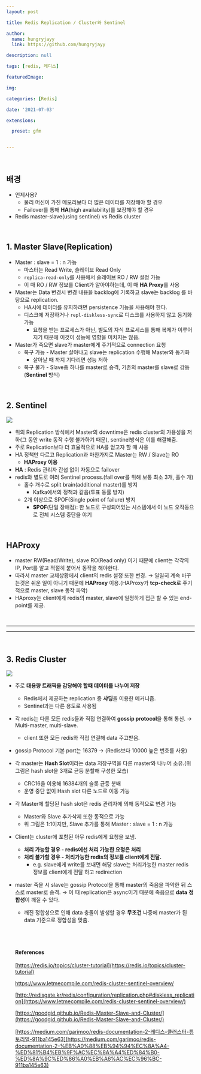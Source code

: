 ```yaml
---
layout: post

title: Redis Replication / Cluster와 Sentinel

author: 
  name: hungryjayy
  link: https://github.com/hungryjayy

description: null

tags: [redis, 레디스]

featuredImage: 

img: 

categories: [Redis]

date: '2021-07-03'

extensions:

  preset: gfm


---
```


<br>

## 배경

- 언제사용?
    - 물리 머신이 가진 메모리보다 더 많은 데이터를 저장해야 할 경우
    - Failover를 통해 **HA**(high availability)를 보장해야 할 경우
- Redis master-slave(using sentinel) vs Redis cluster

<br>

## 1. Master Slave(Replication)

- Master : slave = 1 : n 가능
    - 마스터는 Read Write, 슬레이브 Read Only
    - `replica-read-only`를 사용해서 슬레이브 RO / RW 설정 가능
    - 이 때 RO / RW 정보를 Client가 알아야하는데, 이 때 **HA Proxy**를 사용
- Master는 Data 변경시 변경 내용을 backlog에 기록하고 slave는 backlog 를 바탕으로 replication.
    * HA시에 데이터를 유지하려면 persistence 기능을 사용해야 한다.
    * 디스크에 저장하거나 `repl-diskless-sync`로 디스크를 사용하지 않고 동기화 가능
      * 요청을 받는 프로세스가 아닌, 별도의 자식 프로세스를 통해 복제가 이루어지기 때문에 이것이 성능에 영향을 미치지는 않음.
- Master가 죽으면 slave가 master에게 주기적으로 connection 요청
    - 복구 가능 - Master 살아나고 slave는 replication 수행해 Master와 동기화
      - 살아날 때 까지 기다리면 성능 저하
    - 복구 불가 - Slave중 하나를 master로 승격, 기존의 master를 slave로 강등(**Sentinel** 방식)

<br>

## 2. Sentinel

<img src="https://hungryjayy.github.io/assets/img/Redis/sentinel.png">

- 위의 Replication 방식에서 Master의 downtime은 redis cluster의 가용성을 저하(그 동안 write 동작 수행 불가하기 때문), sentinel방식은 이를 해결해줌.
- 주로 Replication보다 더 효율적으로 HA를 얻고자 할 때 사용
- HA 정책만 다르고 Replication과 마찬가지로 Master는 RW / Slave는 RO
    - **HAProxy 이용**
- **HA** : Redis 관리자 간섭 없이 자동으로 failover
- redis와 별도로 여러 Sentinel process.(fail over를 위해 보통 최소 3개, 홀수 개)
    - 홀수 개수로 split brain(additional master)를 방지
      - Kafka에서의 정책과 같음(투표 동률 방지)
    - 2개 이상으로 SPOF(Single point of failure) 방지
      - **SPOF**(단일 장애점): 한 노드로 구성되어있는 시스템에서 이 노드 오작동으로 전체 시스템 중단을 야기

<br>

## HAProxy

- master RW(Read/Write), slave RO(Read only) 이기 때문에 client는 각각의 IP, Port를 알고 적절히 붙어서 동작을 해야한다.
- 따라서 master 교체상황에서 client의 redis 설정 또한 변경. → 일일히 계속 바꾸는것은 쉬운 일이 아니기 때문에 **HAProxy** 이용.(HAProxy가 **tcp-check**로 주기적으로 master, slave 동작 파악)
- HAproxy는 client에게 redis의 master, slave에 일정하게 접근 할 수 있는 end-point를 제공.

<br>

---

---

<br>

## 3. Redis Cluster

<img src="https://hungryjayy.github.io/assets/img/Redis/cluster.png">

- 주로 **대용량 트래픽을 감당해야 할때 데이터를 나누어 저장**

    - Redis에서 제공하는 replication 중 **샤딩**을 이용한 메커니즘.
    - Sentinel과는 다른 용도로 사용됨

- 각 redis는 다른 모든 redis들과 직접 연결하여 **gossip protocol**을 통해 통신. → Multi-master, multi-slave.
  
    - client 또한 모든 redis와 직접 연결해 data 주고받음.
    
- gossip Protocol 기본 port는 16379 → (Redis보다 10000 높은 번호를 사용)

- 각 master는 **Hash Slot**이라는 data 저장구역을 다른 master와 나누어 소유.(위 그림은 hash slot을 3개로 균등 분할해 구성한 모습)
    - CRC16을 이용해 16384개의 슬롯 균등 분배
    - 운영 중단 없이 Hash slot 다른 노드로 이동 가능
    
- 각 Master에 할당된 hash slot은 redis 관리자에 의해 동적으로 변경 가능
    - Master와 Slave 추가삭제 또한 동적으로 가능
    - 위 그림은 1:1이지만, Slave 추가를 통해 Master : slave = 1 : n 가능
    
- Client는 cluster에 포함된 아무 redis에게 요청을 보냄.
    - **처리 가능할 경우 - redis에선 처리 가능한 요청은 처리**
    - **처리 불가할 경우 - 처리가능한 redis의 정보를 client에게 전달.**
        - e.g. slave에게 write를 보내면 해당 slave는 처리가능한 master redis 정보를 client에게 전달 하고 redirection
    
- master 죽을 시 slave는 gossip Protocol을 통해 master의 죽음을 파악한 뒤 스스로 master로 승격. → 이 때 replication은 async이기 때문에 죽음으로 **data** **정합성**이 깨질 수 있다.
    - 깨진 정합성으로 인해 data 충돌이 발생할 경우 **무조건** 나중에 master가 된 data 기준으로 정합성을 맞춤.

    <br><br>

    #### References

    [https://redis.io/topics/cluster-tutorial](https://redis.io/topics/cluster-tutorial)

    https://www.letmecompile.com/redis-cluster-sentinel-overview/

    [http://redisgate.kr/redis/configuration/replication.php#diskless_replication](https://www.letmecompile.com/redis-cluster-sentinel-overview/)
    
    [https://goodgid.github.io/Redis-Master-Slave-and-Cluster/](https://goodgid.github.io/Redis-Master-Slave-and-Cluster/)
    
    [https://medium.com/garimoo/redis-documentation-2-레디스-클러스터-튜토리얼-911ba145e63](https://medium.com/garimoo/redis-documentation-2-%EB%A0%88%EB%94%94%EC%8A%A4-%ED%81%B4%EB%9F%AC%EC%8A%A4%ED%84%B0-%ED%8A%9C%ED%86%A0%EB%A6%AC%EC%96%BC-911ba145e63)
